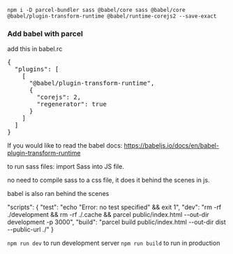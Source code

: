 
`npm i -D parcel-bundler sass @babel/core sass @babel/core @babel/plugin-transform-runtime @babel/runtime-corejs2 --save-exact`

### Add babel with parcel

add this in babel.rc
<pre>
{
  "plugins": [
    [
      "@babel/plugin-transform-runtime",
      {
        "corejs": 2,
        "regenerator": true
      }
    ]
  ]
}
</pre>

If you would like to read the babel docs: https://babeljs.io/docs/en/babel-plugin-transform-runtime


to run sass files: import Sass into JS file.

no need to compile sass to a css file, it does it behind the scenes in js.

babel is also ran behind the scenes

 "scripts": {
    "test": "echo \"Error: no test specified\" && exit 1",
    "dev": "rm -rf ./development && rm -rf ./.cache && parcel public/index.html --out-dir development -p 3000",
    "build": "parcel build public/index.html --out-dir dist --public-url ./"
  }

  `npm run dev` to run development server
  `npm run build` to run in production 
